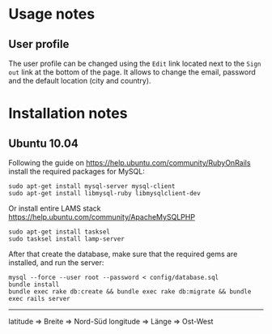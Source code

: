 # Usage notes

## User profile

The user profile can be changed using the `Edit` link located next to the
`Sign out` link at the bottom of the page.  It allows to change the email,
password and the default location (city and country).


# Installation notes

## Ubuntu 10.04

Following the guide on https://help.ubuntu.com/community/RubyOnRails install
the required packages for MySQL:

	sudo apt-get install mysql-server mysql-client 
	sudo apt-get install libmysql-ruby libmysqlclient-dev

Or install entire LAMS stack https://help.ubuntu.com/community/ApacheMySQLPHP

	sudo apt-get install tasksel
	sudo tasksel install lamp-server

After that create the database, make sure that the required gems are
installed, and run the server:

	mysql --force --user root --password < config/database.sql
	bundle install 
	bundle exec rake db:create && bundle exec rake db:migrate && bundle exec rails server


---

latitude  => Breite => Nord-Süd
longitude => Länge  => Ost-West
